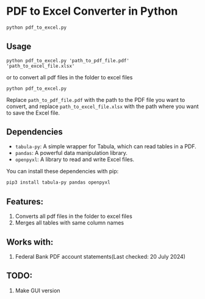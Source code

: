 # PDF to Excel Converter in Python

```bash
python pdf_to_excel.py
```

## Usage

```shell
python pdf_to_excel.py 'path_to_pdf_file.pdf' 'path_to_excel_file.xlsx'
```

or to convert all pdf files in the folder to excel files

```shell
python pdf_to_excel.py
```

Replace `path_to_pdf_file.pdf` with the path to the PDF file you want to convert, and replace `path_to_excel_file.xlsx` with the path where you want to save the Excel file.

## Dependencies

- `tabula-py`: A simple wrapper for Tabula, which can read tables in a PDF.
- `pandas`: A powerful data manipulation library.
- `openpyxl`: A library to read and write Excel files.

You can install these dependencies with pip:

```bash
pip3 install tabula-py pandas openpyxl
```

## Features:
1. Converts all pdf files in the folder to excel files
2. Merges all tables with same column names

## Works with: 
1. Federal Bank PDF account statements(Last checked: 20 July 2024)

## TODO:
1. Make GUI version